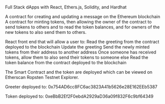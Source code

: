Full Stack dApps with React, Ethers.js, Solidity, and Hardhat


A contract for creating and updating a message on the Ethereum blockchain
A contract for minting tokens, then allowing the owner of the contract to send tokens to others and to read the token balances, and for owners of the new tokens to also send them to others.

React front end that will allow a user to:
Read the greeting from the contract deployed to the blockchain
Update the greeting
Send the newly minted tokens from their address to another address
Once someone has received tokens, allow them to also send their tokens to someone else
Read the token balance from the contract deployed to the blockchain

The Smart Contract  and the token are deployed which can be viewed on Etherscan Ropsten Testnet Explorer.

Greeter deployed to: 0x754AD6cc8FC6ac3823A41b5626e28E162EEb5387

Token deployed to: 0xeBbB2Ef2F0ebdA2929aD36a09f832F6c9bf64349
